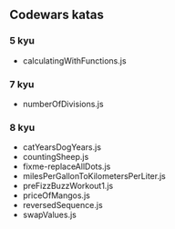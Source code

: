 ## Codewars katas



### 5 kyu

- calculatingWithFunctions.js

### 7 kyu

- numberOfDivisions.js

### 8 kyu

- catYearsDogYears.js
- countingSheep.js
- fixme-replaceAllDots.js
- milesPerGallonToKilometersPerLiter.js
- preFizzBuzzWorkout1.js
- priceOfMangos.js
- reversedSequence.js
- swapValues.js

